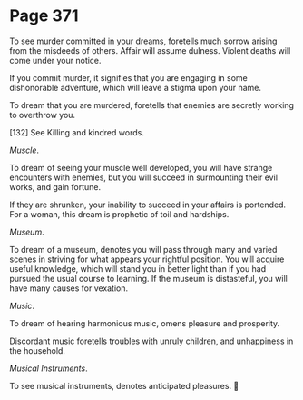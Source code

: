 # Page 371
To see murder committed in your dreams, foretells much sorrow
arising from the misdeeds of others. Affair will assume dulness.
Violent deaths will come under your notice.


If you commit murder, it signifies that you are engaging in some
dishonorable adventure, which will leave a stigma upon your name.


To dream that you are murdered, foretells that enemies are secretly
working to overthrow you.



[132] See Killing and kindred words.


_Muscle_.


To dream of seeing your muscle well developed, you will have strange
encounters with enemies, but you will succeed in surmounting their evil works,
and gain fortune.


If they are shrunken, your inability to succeed in your affairs is portended.
For a woman, this dream is prophetic of toil and hardships.


_Museum_.


To dream of a museum, denotes you will pass through many and varied
scenes in striving for what appears your rightful position.
You will acquire useful knowledge, which will stand you in better
light than if you had pursued the usual course to learning.
If the museum is distasteful, you will have many causes for vexation.


_Music_.


To dream of hearing harmonious music, omens pleasure and prosperity.


Discordant music foretells troubles with unruly children,
and unhappiness in the household.


_Musical Instruments_.


To see musical instruments, denotes anticipated pleasures.
